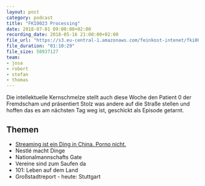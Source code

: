 ```yaml
---
layout: post
category: podcast
title: "FKI0023 Processing"
date: 2018-07-01 09:00:00+02:00
recording_date: 2018-05-16 21:00:00+02:00
file_url: "https://s3.eu-central-1.amazonaws.com/feinkost-intenet/fki0023.mp3"
file_duration: "01:10:29"
file_size: 50937127
team:
- josa
- robert
- stefan
- thomas
---
```


Die intellektuelle Kernschmelze stellt auch diese Woche den Patient 0 der Fremdscham und präsentiert Stolz was andere auf die Straße stellen und hoffen das es am nächsten Tag weg ist, geschickt als Episode getarnt.

## Themen

- [Streaming ist ein Ding in China. Porno nicht.](https://motherboard.vice.com/en_us/article/pgzamm/chinas-live-streaming-factory)
- Nestlé macht Dinge
- Nationalmannschafts Gate
- Vereine sind zum Saufen da
- 101: Leben auf dem Land
- Großstadtreport - heute: Stuttgart 
